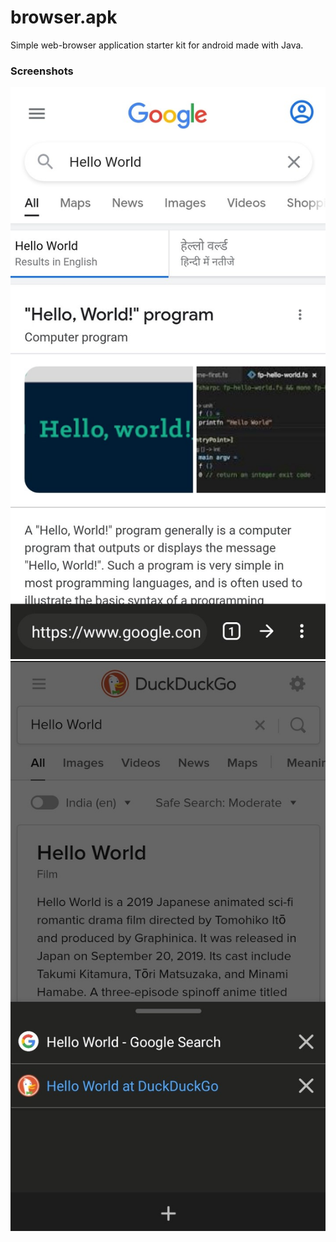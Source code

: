 # browser.apk
Simple web-browser application starter kit for android made with Java.

### Screenshots
![Screenshot 1](screenshot.jpg)
![Screenshot 2](screenshot-tabs.jpg)
